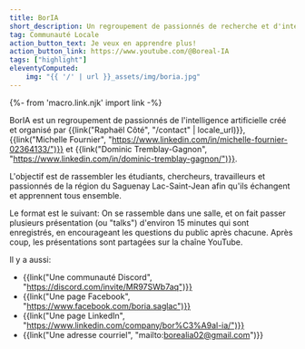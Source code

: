 ```yaml
---
title: BorIA
short_description: Un regroupement de passionnés de recherche et d'intelligence artificielle en région
tag: Communauté Locale
action_button_text: Je veux en apprendre plus!
action_button_link: https://www.youtube.com/@Boreal-IA
tags: ["highlight"]
eleventyComputed:
    img: "{{ '/' | url }}_assets/img/boria.jpg"
---
```


{%- from 'macro.link.njk' import link -%}

BorIA est un regroupement de passionnés de l'intelligence artificielle créé et organisé par {{link("Raphaël Côté", "/contact" | locale_url)}}, {{link("Michelle Fournier", "https://www.linkedin.com/in/michelle-fournier-02364133/")}} et {{link("Dominic Tremblay-Gagnon", "https://www.linkedin.com/in/dominic-tremblay-gagnon/")}}.

L'objectif est de rassembler les étudiants, chercheurs, travailleurs et passionnés de la région du Saguenay Lac-Saint-Jean afin qu'ils échangent et apprennent tous ensemble.

Le format est le suivant: On se rassemble dans une salle, et on fait passer plusieurs présentation (ou "talks") d'environ 15 minutes qui sont enregistrés, en encourageant les questions du public après chacune. Après coup, les présentations sont partagées sur la chaîne YouTube. 

Il y a aussi:
- {{link("Une communauté Discord", "https://discord.com/invite/MR97SWb7aq")}}
- {{link("Une page Facebook", "https://www.facebook.com/boria.saglac")}}
- {{link("Une page LinkedIn", "https://www.linkedin.com/company/bor%C3%A9al-ia/")}}
- {{link("Une adresse courriel", "mailto:borealia02@gmail.com")}}